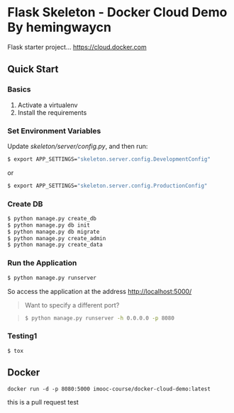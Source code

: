 # Flask Skeleton - Docker Cloud Demo By hemingwaycn

Flask starter project... https://cloud.docker.com

## Quick Start

### Basics

1. Activate a virtualenv
1. Install the requirements

### Set Environment Variables

Update *skeleton/server/config.py*, and then run:

```sh
$ export APP_SETTINGS="skeleton.server.config.DevelopmentConfig"
```

or

```sh
$ export APP_SETTINGS="skeleton.server.config.ProductionConfig"
```

### Create DB

```sh
$ python manage.py create_db
$ python manage.py db init
$ python manage.py db migrate
$ python manage.py create_admin
$ python manage.py create_data
```

### Run the Application

```sh
$ python manage.py runserver
```

So access the application at the address [http://localhost:5000/](http://localhost:5000/)

> Want to specify a different port?

> ```sh
> $ python manage.py runserver -h 0.0.0.0 -p 8080
> ```

### Testing1

```
$ tox
```

## Docker

```
docker run -d -p 8080:5000 imooc-course/docker-cloud-demo:latest
```

this is a pull request test
